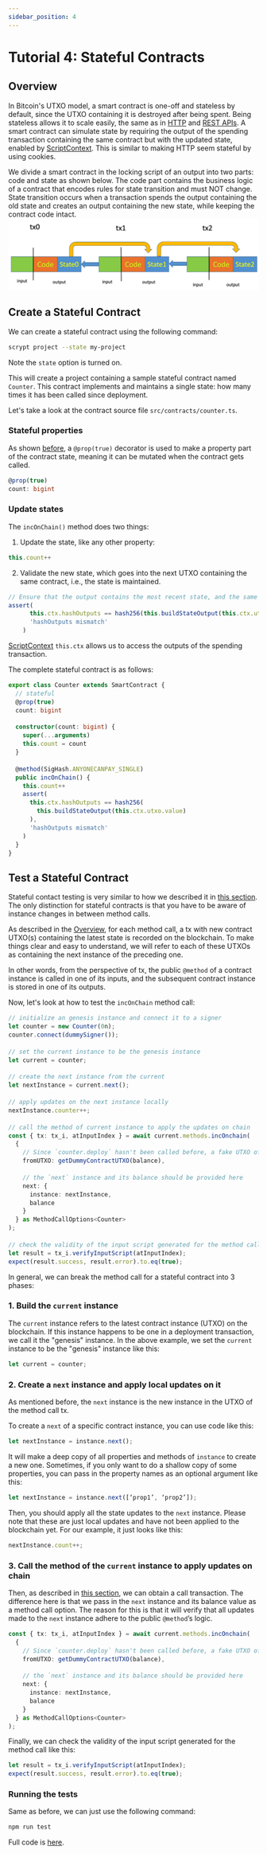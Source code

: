 ```yaml
---
sidebar_position: 4
---
```


# Tutorial 4: Stateful Contracts

## Overview

In Bitcoin's UTXO model, a smart contract is one-off and stateless by default, since the UTXO containing it is destroyed after being spent. Being stateless allows it to scale easily, the same as in [HTTP](https://stackoverflow.com/questions/5836881/stateless-protocol-and-stateful-protocol) and [REST APIs](https://www.geeksforgeeks.org/restful-statelessness/).
A smart contract can simulate state by requiring 
the output of the spending transaction containing the same contract but with the updated state, enabled by [ScriptContext](../getting-started/what-is-scriptcontext.md).
This is similar to making HTTP seem stateful by using cookies.

We divide a smart contract in the locking script of an output into two parts: code and state as shown below. The code part contains the business logic of a contract that encodes rules for state transition and must NOT change. State transition occurs when a transaction spends the output containing the old state and creates an output containing the new state, while keeping the contract code intact.
![](../../static/img/state.jpg)

## Create a Stateful Contract

We can create a stateful contract using the following command:

```sh
scrypt project --state my-project
```

Note the `state` option is turned on.

This will create a project containing a sample stateful contract named `Counter`. This contract implements and maintains a single state: how many times it has been called since deployment.

Let's take a look at the contract source file `src/contracts/counter.ts`.

### Stateful properties
As shown [before](../getting-started/how-to-write-a-contract.md#properties), a `@prop(true)` decorator is used to make a property part of the contract state, meaning it can be mutated when the contract gets called.

```ts
@prop(true)
count: bigint
```

### Update states

The `incOnChain()` method does two things:

1. Update the state, like any other property:

```js
this.count++
```

2. Validate the new state, which goes into the next UTXO containing the same contract, i.e., the state is maintained.

```ts
// Ensure that the output contains the most recent state, and the same value as the previous
assert(
      this.ctx.hashOutputs == hash256(this.buildStateOutput(this.ctx.utxo.value)),
      'hashOutputs mismatch'
    )
```

[ScriptContext](../getting-started/what-is-scriptcontext.md) `this.ctx` allows us to access the outputs of the spending transaction.


The complete stateful contract is as follows:

```ts
export class Counter extends SmartContract {
  // stateful
  @prop(true)
  count: bigint

  constructor(count: bigint) {
    super(...arguments)
    this.count = count
  }

  @method(SigHash.ANYONECANPAY_SINGLE)
  public incOnChain() {
    this.count++
    assert(
      this.ctx.hashOutputs == hash256(
        this.buildStateOutput(this.ctx.utxo.value)
      ),
      'hashOutputs mismatch'
    )
  }
}
```

## Test a Stateful Contract

Stateful contact testing is very similar to how we described it in [this section](../getting-started/how-to-test-a-contract.md). The only distinction for stateful contracts is that you have to be aware of instance changes in between method calls.

As described in the [Overview](./#overview), for each method call, a tx with new contract UTXO(s) containing the latest state is recorded on the blockchain. To make things clear and easy to understand, we will refer to each of these UTXOs as containing the next instance of the preceding one.

In other words, from the perspective of tx, the public `@method` of a contract instance is called in one of its inputs, and the subsequent contract instance is stored in one of its outputs.

Now, let's look at how to test the `incOnChain` method call:

```ts
// initialize an genesis instance and connect it to a signer
let counter = new Counter(0n);
counter.connect(dummySigner());

// set the current instance to be the genesis instance
let current = counter;

// create the next instance from the current
let nextInstance = current.next();

// apply updates on the next instance locally
nextInstance.counter++;

// call the method of current instance to apply the updates on chain
const { tx: tx_i, atInputIndex } = await current.methods.incOnchain(
  {
    // Since `counter.deploy` hasn't been called before, a fake UTXO of the contract should be passed in. 
    fromUTXO: getDummyContractUTXO(balance),

    // the `next` instance and its balance should be provided here
    next: {
      instance: nextInstance,
      balance
    }
  } as MethodCallOptions<Counter>
);

// check the validity of the input script generated for the method call.
let result = tx_i.verifyInputScript(atInputIndex);
expect(result.success, result.error).to.eq(true);

```

In general, we can break the method call for a stateful contract into 3 phases:

### 1. Build the `current` instance

The `current` instance refers to the latest contract instance (UTXO) on the blockchain. If this instance happens to be one in a deployment transaction, we call it the "genesis" instance. In the above example, we set the `current` instance to be the "genesis" instance like this:

```ts
let current = counter;
```

### 2. Create a `next` instance and apply local updates on it

As mentioned before, the `next` instance is the new instance in the UTXO of the method call tx.

To create a `next` of a specific contract instance, you can use code like this:

```ts
let nextInstance = instance.next();
```

It will make a deep copy of all properties and methods of `instance` to create a new one. Sometimes, if you only want to do a shallow copy of some properties, you can pass in the property names as an optional argument like this:

```ts
let nextInstance = instance.next([‘prop1’, ‘prop2’]);
```

Then, you should apply all the state updates to the `next` instance. Please note that these are just local updates and have not been applied to the blockchain yet. For our example, it just looks like this:

```ts
nextInstance.count++;
```

### 3. Call the method of the `current` instance to apply updates on chain

Then, as described in [this section](../getting-started/how-to-test-a-contract#getatxforinvokingamethod), we can obtain a call transaction. The difference here is that we pass in the `next` instance and its balance value as a method call option. The reason for this is that it will verify that all updates made to the `next` instance adhere to the public `@method`’s logic.

```ts
const { tx: tx_i, atInputIndex } = await current.methods.incOnchain(
  {
    // Since `counter.deploy` hasn't been called before, a fake UTXO of the contract should be passed in. 
    fromUTXO: getDummyContractUTXO(balance),

    // the `next` instance and its balance should be provided here
    next: {
      instance: nextInstance,
      balance
    }
  } as MethodCallOptions<Counter>
);
```

Finally, we can check the validity of the input script generated for the method call like this:

```ts
let result = tx_i.verifyInputScript(atInputIndex);
expect(result.success, result.error).to.eq(true);
```

### Running the tests

Same as before, we can just use the following command:

```sh
npm run test
```
Full code is [here](https://github.com/sCrypt-Inc/scryptTS-examples/blob/master/src/contracts/counter.ts).


